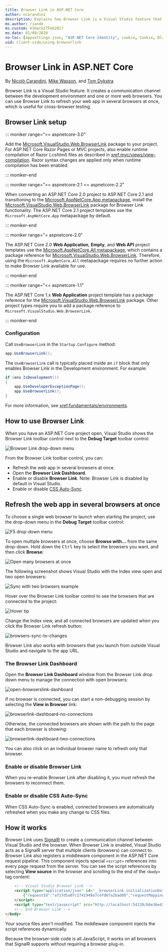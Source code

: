 ```yaml
---
title: Browser Link in ASP.NET Core
author: ncarandini
description: Explains how Browser Link is a Visual Studio feature that links the development environment with one or more web browsers.
ms.author: riande
ms.custom: H1Hack27Feb2017
ms.date: 01/09/2020
no-loc: [appsettings.json, "ASP.NET Core Identity", cookie, Cookie, Blazor, "Blazor Server", "Blazor WebAssembly", "Identity", "Let's Encrypt", Razor, SignalR]
uid: client-side/using-browserlink
---
```

# Browser Link in ASP.NET Core

By [Nicolò Carandini](https://github.com/ncarandini), [Mike Wasson](https://github.com/MikeWasson), and [Tom Dykstra](https://github.com/tdykstra)

Browser Link is a Visual Studio feature. It creates a communication channel between the development environment and one or more web browsers. You can use Browser Link to refresh your web app in several browsers at once, which is useful for cross-browser testing.

## Browser Link setup

::: moniker range=">= aspnetcore-3.0"

Add the [Microsoft.VisualStudio.Web.BrowserLink](https://www.nuget.org/packages/Microsoft.VisualStudio.Web.BrowserLink/) package to your project. For ASP.NET Core Razor Pages or MVC projects, also enable runtime compilation of Razor (*.cshtml*) files as described in <xref:mvc/views/view-compilation>. Razor syntax changes are applied only when runtime compilation has been enabled.

::: moniker-end

::: moniker range=">= aspnetcore-2.1 <= aspnetcore-2.2"

When converting an ASP.NET Core 2.0 project to ASP.NET Core 2.1 and transitioning to the [Microsoft.AspNetCore.App metapackage](xref:fundamentals/metapackage-app), install the [Microsoft.VisualStudio.Web.BrowserLink](https://www.nuget.org/packages/Microsoft.VisualStudio.Web.BrowserLink/) package for Browser Link functionality. The ASP.NET Core 2.1 project templates use the `Microsoft.AspNetCore.App` metapackage by default.

::: moniker-end

::: moniker range="= aspnetcore-2.0"

The ASP.NET Core 2.0 **Web Application**, **Empty**, and **Web API** project templates use the [Microsoft.AspNetCore.All metapackage](xref:fundamentals/metapackage), which contains a package reference for [Microsoft.VisualStudio.Web.BrowserLink](https://www.nuget.org/packages/Microsoft.VisualStudio.Web.BrowserLink/). Therefore, using the `Microsoft.AspNetCore.All` metapackage requires no further action to make Browser Link available for use.

::: moniker-end

::: moniker range="<= aspnetcore-1.1"

The ASP.NET Core 1.x **Web Application** project template has a package reference for the [Microsoft.VisualStudio.Web.BrowserLink](https://www.nuget.org/packages/Microsoft.VisualStudio.Web.BrowserLink/) package. Other project types require you to add a package reference to `Microsoft.VisualStudio.Web.BrowserLink`.

::: moniker-end

### Configuration

Call `UseBrowserLink` in the `Startup.Configure` method:

```csharp
app.UseBrowserLink();
```

The `UseBrowserLink` call is typically placed inside an `if` block that only enables Browser Link in the Development environment. For example:

```csharp
if (env.IsDevelopment())
{
    app.UseDeveloperExceptionPage();
    app.UseBrowserLink();
}
```

For more information, see <xref:fundamentals/environments>.

## How to use Browser Link

When you have an ASP.NET Core project open, Visual Studio shows the Browser Link toolbar control next to the **Debug Target** toolbar control:

![Browser Link drop-down menu](using-browserlink/_static/browserLink-dropdown-menu.png)

From the Browser Link toolbar control, you can:

* Refresh the web app in several browsers at once.
* Open the **Browser Link Dashboard**.
* Enable or disable **Browser Link**. Note: Browser Link is disabled by default in Visual Studio.
* Enable or disable [CSS Auto-Sync](#enable-or-disable-css-auto-sync).

## Refresh the web app in several browsers at once

To choose a single web browser to launch when starting the project, use the drop-down menu in the **Debug Target** toolbar control:

![F5 drop-down menu](using-browserlink/_static/debug-target-dropdown-menu.png)

To open multiple browsers at once, choose **Browse with...** from the same drop-down. Hold down the <kbd>Ctrl</kbd> key to select the browsers you want, and then click **Browse**:

![Open many browsers at once](using-browserlink/_static/open-many-browsers-at-once.png)

The following screenshot shows Visual Studio with the Index view open and two open browsers:

![Sync with two browsers example](using-browserlink/_static/sync-with-two-browsers-example.png)

Hover over the Browser Link toolbar control to see the browsers that are connected to the project:

![Hover tip](using-browserlink/_static/hoover-tip.png)

Change the Index view, and all connected browsers are updated when you click the Browser Link refresh button:

![browsers-sync-to-changes](using-browserlink/_static/browsers-sync-to-changes.png)

Browser Link also works with browsers that you launch from outside Visual Studio and navigate to the app URL.

### The Browser Link Dashboard

Open the **Browser Link Dashboard** window from the Browser Link drop down menu to manage the connection with open browsers:

![open-browserslink-dashboard](using-browserlink/_static/open-browserlink-dashboard.png)

If no browser is connected, you can start a non-debugging session by selecting the **View in Browser** link:

![browserlink-dashboard-no-connections](using-browserlink/_static/browserlink-dashboard-no-connections.png)

Otherwise, the connected browsers are shown with the path to the page that each browser is showing:

![browserlink-dashboard-two-connections](using-browserlink/_static/browserlink-dashboard-two-connections.png)

You can also click on an individual browser name to refresh only that browser.

### Enable or disable Browser Link

When you re-enable Browser Link after disabling it, you must refresh the browsers to reconnect them.

### Enable or disable CSS Auto-Sync

When CSS Auto-Sync is enabled, connected browsers are automatically refreshed when you make any change to CSS files.

## How it works

Browser Link uses [SignalR](xref:signalr/introduction) to create a communication channel between Visual Studio and the browser. When Browser Link is enabled, Visual Studio acts as a SignalR server that multiple clients (browsers) can connect to. Browser Link also registers a middleware component in the ASP.NET Core request pipeline. This component injects special `<script>` references into every page request from the server. You can see the script references by selecting **View source** in the browser and scrolling to the end of the `<body>` tag content:

```html
    <!-- Visual Studio Browser Link -->
    <script type="application/json" id="__browserLink_initializationData">
        {"requestId":"a717d5a07c1741949a7cefd6fa2bad08","requestMappingFromServer":false}
    </script>
    <script type="text/javascript" src="http://localhost:54139/b6e36e429d034f578ebccd6a79bf19bf/browserLink" async="async"></script>
    <!-- End Browser Link -->
</body>
```

Your source files aren't modified. The middleware component injects the script references dynamically.

Because the browser-side code is all JavaScript, it works on all browsers that SignalR supports without requiring a browser plug-in.
